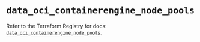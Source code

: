 # `data_oci_containerengine_node_pools`

Refer to the Terraform Registry for docs: [`data_oci_containerengine_node_pools`](https://registry.terraform.io/providers/hashicorp/oci/7.19.0/docs/data-sources/containerengine_node_pools).
